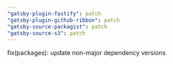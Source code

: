 ```yaml
---
"gatsby-plugin-fastify": patch
"gatsby-plugin-github-ribbon": patch
"gatsby-source-packagist": patch
"gatsby-source-s3": patch
---
```


fix(packages): update non-major dependency versions
